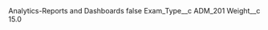 <?xml version="1.0" encoding="UTF-8"?>
<CustomMetadata xmlns="http://soap.sforce.com/2006/04/metadata" xmlns:xsi="http://www.w3.org/2001/XMLSchema-instance" xmlns:xsd="http://www.w3.org/2001/XMLSchema">
    <label>Analytics-Reports and Dashboards</label>
    <protected>false</protected>
    <values>
        <field>Exam_Type__c</field>
        <value xsi:type="xsd:string">ADM_201</value>
    </values>
    <values>
        <field>Weight__c</field>
        <value xsi:type="xsd:double">15.0</value>
    </values>
</CustomMetadata>
